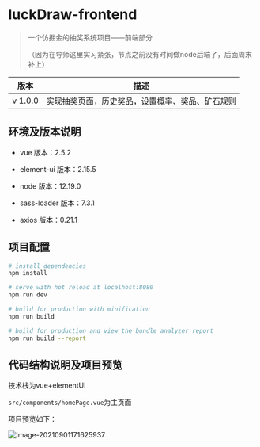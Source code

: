 # luckDraw-frontend

> 一个仿掘金的抽奖系统项目——前端部分
>
> （因为在导师这里实习紧张，节点之前没有时间做node后端了，后面周末补上）

| 版本    | 描述                                             |
| ------- | ------------------------------------------------ |
| v 1.0.0 | 实现抽奖页面，历史奖品，设置概率、奖品、矿石规则 |



## 环境及版本说明

* vue 版本：2.5.2

* element-ui 版本：2.15.5
* node 版本：12.19.0
* sass-loader 版本：7.3.1
* axios 版本：0.21.1

## 项目配置

``` bash
# install dependencies
npm install

# serve with hot reload at localhost:8080
npm run dev

# build for production with minification
npm run build

# build for production and view the bundle analyzer report
npm run build --report
```

## 代码结构说明及项目预览

技术栈为vue+elementUI

`src/components/homePage.vue`为主页面

项目预览如下：

![image-20210901171625937](C:\Users\84662\AppData\Roaming\Typora\typora-user-images\image-20210901171625937.png)

